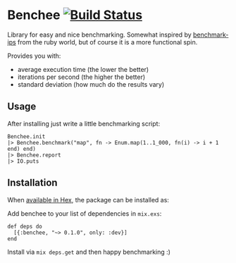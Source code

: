 # Benchee [![Build Status](https://travis-ci.org/PragTob/benchee.svg?branch=travis)](https://travis-ci.org/PragTob/benchee)

Library for easy and nice benchmarking. Somewhat inspired by [benchmark-ips](https://github.com/evanphx/benchmark-ips) from the ruby world, but of course it is a more functional spin.

Provides you with:

* average execution time (the lower the better)
* iterations per second (the higher the better)
* standard deviation (how much do the results vary)

## Usage

After installing just write a little benchmarking script:

    Benchee.init
    |> Benchee.benchmark("map", fn -> Enum.map(1..1_000, fn(i) -> i + 1 end) end)
    |> Benchee.report
    |> IO.puts


## Installation

When [available in Hex](https://hex.pm/docs/publish), the package can be installed as:

Add benchee to your list of dependencies in `mix.exs`:

    def deps do
      [{:benchee, "~> 0.1.0", only: :dev}]
    end

Install via `mix deps.get` and then happy benchmarking :)
